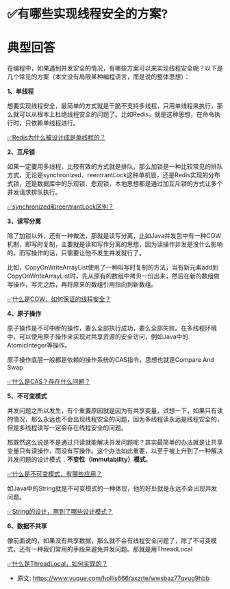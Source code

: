 # ✅有哪些实现线程安全的方案?
<!--page header-->

<a name="HelWv"></a>
# 典型回答
在编程中，如果遇到并发安全的情况，有哪些方案可以来实现线程安全呢？以下是几个常见的方案（本文没有局限某种编程语言，而是说的整体思想）：

**1、单线程**

想要实现线程安全，最简单的方式就是干脆不支持多线程，只用单线程来执行，那么就可以从根本上杜绝线程安全的问题了。比如Redis，就是这种思想，在命令执行时，只依赖单线程进行。

[✅Redis为什么被设计成是单线程的？](https://www.yuque.com/hollis666/axzrte/og6nf4?view=doc_embed)

**2、互斥锁**

如果一定要用多线程，比较有效的方式就是排队，那么加锁是一种比较常见的排队方式，无论是synchronized、reentrantLock这种单机锁，还是Redis实现的分布式锁，还是数据库中的乐观锁、悲观锁，本地思想都是通过加互斥锁的方式让多个并发请求排队执行。

[✅synchronized和reentrantLock区别？](https://www.yuque.com/hollis666/axzrte/bitupp?view=doc_embed)

**3、读写分离**

除了加锁以外，还有一种做法，那就是读写分离，比如Java并发包中有一种COW机制，即写时复制，主要就是读和写作分离的思想，因为读操作并发是没什么影响的，而写操作的话，只需要让他不发生并发就行了。

比如，CopyOnWriteArrayList使用了一种叫写时复制的方法，当有新元素add到CopyOnWriteArrayList时，先从原有的数组中拷贝一份出来，然后在新的数组做写操作，写完之后，再将原来的数组引用指向到新数组。

[✅什么是COW，如何保证的线程安全？](https://www.yuque.com/hollis666/axzrte/sn842t5l24dmlsp4?view=doc_embed)

**4、原子操作**

原子操作是不可中断的操作，要么全部执行成功，要么全部失败。在多线程环境中，可以使用原子操作来实现对共享资源的安全访问，例如Java中的AtomicInteger等操作。

原子操作底层一般都是依赖的操作系统的CAS指令，思想也就是Compare And Swap

[✅什么是CAS？存在什么问题？](https://www.yuque.com/hollis666/axzrte/cgckk3?view=doc_embed)

**5、不可变模式**


并发问题之所以发生，有个重要原因就是因为有共享变量，试想一下，如果只有读的情况，那么永远也不会出现线程安全的问题，因为多线程读永远是线程安全的，但是多线程读写一定会存在线程安全的问题。

那既然这么说是不是通过只读就能解决并发问题呢？其实最简单的办法就是让共享变量只有读操作，而没有写操作。这个办法如此重要，以至于被上升到了一种解决并发问题的设计模式：**不变性（Immutability）模式**。

[✅什么是不可变模式，有哪些应用？](https://www.yuque.com/hollis666/axzrte/qlohhe?view=doc_embed)

如Java中的String就是不可变模式的一种体现，他的好处就是永远不会出现并发问题。

[✅String的设计，用到了哪些设计模式？](https://www.yuque.com/hollis666/axzrte/bxa45gl8rgg9slqw?view=doc_embed)

**6、数据不共享**

像前面说的，如果没有共享数据，那么就不会有线程安全问题了，除了不可变模式，还有一种我们常用的手段来避免并发问题。那就是用ThreadLocal

[✅什么是ThreadLocal，如何实现的？](https://www.yuque.com/hollis666/axzrte/ihoye3?view=doc_embed)


<!--page footer-->
- 原文: <https://www.yuque.com/hollis666/axzrte/wwsbaz77gvug9hbb>